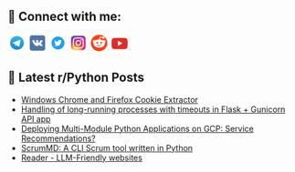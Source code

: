 ## 🔎 Connect with me:
[<img src="https://github.com/bullbesh/bullbesh/blob/main/images/Telegram.png" width="32" height="32" />](https://t.me/bullbesh)
[<img src="https://github.com/bullbesh/bullbesh/blob/main/images/VK.png" width="32" height="32" />](https://vk.com/bullbesh)
[<img src="https://github.com/bullbesh/bullbesh/blob/main/images/Twitter.png" width="32" height="32" />](https://twitter.com/bullbesh1)
[<img src="https://github.com/bullbesh/bullbesh/blob/main/images/Instagram.png" width="32" height="32" />](https://www.instagram.com/bullbesh)
[<img src="https://github.com/bullbesh/bullbesh/blob/main/images/Reddit.png" width="32" height="32" />](https://www.reddit.com/user/bullbesh)
[<img src="https://github.com/bullbesh/bullbesh/blob/main/images/YouTube.png" width="32" height="32" />](https://www.youtube.com/channel/UCtfjRs6uzgq5mfm8S06WTcg)

## 📕 Latest r/Python Posts
<!-- BLOG-POST-LIST:START -->
- [Windows Chrome and Firefox Cookie Extractor](https://www.reddit.com/r/Python/comments/1c6n8sw/windows_chrome_and_firefox_cookie_extractor/)
- [Handling of long-running processes with timeouts in Flask + Gunicorn API app](https://www.reddit.com/r/Python/comments/1c6ei5h/handling_of_longrunning_processes_with_timeouts/)
- [Deploying Multi-Module Python Applications on GCP: Service Recommendations?](https://www.reddit.com/r/Python/comments/1c6b77i/deploying_multimodule_python_applications_on_gcp/)
- [ScrumMD: A CLI Scrum tool written in Python](https://www.reddit.com/r/Python/comments/1c69jns/scrummd_a_cli_scrum_tool_written_in_python/)
- [Reader - LLM-Friendly websites](https://www.reddit.com/r/Python/comments/1c69bjs/reader_llmfriendly_websites/)
<!-- BLOG-POST-LIST:END -->
